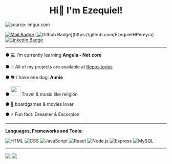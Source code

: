 <h1 align="center">Hi👋 I'm Ezequiel!</h1>

<img src="https://i.imgur.com/HXRPYL7.jpg" title="source: imgur.com" />

[![Mail Badge](https://img.shields.io/badge/-Ezepereyra-c0392b?style=flat&labelColor=c0392b&logo=gmail&logoColor=white)](mailto:ezetalar3@gmail.com)
[![Github Badge](https://img.shields.io/badge/-EzePereyra-rgb(36,%2041,%2046)?style=flat&labelColor=rgb(36,%2041,%2046)&logo=github&logoColor=white)](https://github.com/EzequielHPereyra)
[![Linkedin Badge](https://img.shields.io/badge/-Ezequiel-0e76a8?style=flat&labelColor=0e76a8&logo=linkedin&logoColor=white)](https://www.linkedin.com/in/ezequielhpereyra/)

<hr>

<p>● 💻 I’m currently learning <b>Angula - Net.core</b>
<p>● 💡 All of my projects are available at <a href="https://github.com/EzequielHPereyra?tab=repositories" target="_blank">Repositories</a></p>
<p >● &#128021 I have one dog: <b> Annie </b></p>
<p >● <img src="https://media2.giphy.com/media/KXw1FeMAif9IDFMsqV/200w.webp?cid=ecf05e47ulnphxuyd0af57uhm0vrx54qzniurhdjwad1o6xa&rid=200w.webp&ct=s" width="30px"> Travel & music like religion</p>
<p >● &#127922 boardgames & movies lover</p>
<p >● ⚡ Fun fact: Dreamer & Escorpion </p>


<hr>

**Languages, Frameworks and Tools:**  &nbsp;

![HTML](https://img.shields.io/badge/-HTML-E34F26?style=for-the-badge&logo=html5&logoColor=fafafa)
![CSS](https://img.shields.io/badge/-CSS-1572B6?style=for-the-badge&logo=css3&logoColor=fafafa)
![JavaScript](https://img.shields.io/badge/-JavaScript-F7DF1E?style=for-the-badge&logo=javascript&logoColor=333)
![React](https://img.shields.io/badge/-React-61DAFB?style=for-the-badge&logo=react&logoColor=333)
![Node.js](https://img.shields.io/badge/-Node.js-339933?style=for-the-badge&logo=node.js&logoColor=FAFAFA)
![Express](https://img.shields.io/badge/-Express-FAFAFA?style=for-the-badge&logo=express&logoColor=333)
![MySQL](https://img.shields.io/badge/-MYSQL-00618b?style=for-the-badge&logo=mysql&logoColor=fafafa)

<hr>

<p>
    <img align="center" src="https://github-readme-stats.vercel.app/api?username=EzequielHPereyra&hide=contribs,prs&theme=tokyonight&show_icons=true"/>
    <img align="center" src="https://github-readme-stats.vercel.app/api/top-langs/?username=EzequielHPereyra&layout=compact&theme=tokyonight"/>
</p>
